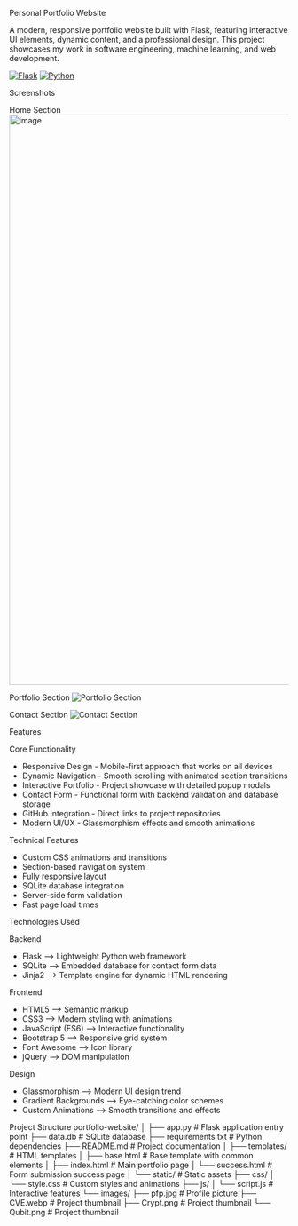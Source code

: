 Personal Portfolio Website

A modern, responsive portfolio website built with Flask, featuring interactive UI elements, dynamic content, and a professional design. This project showcases my work in software engineering, machine learning, and web development.

[![Flask](https://img.shields.io/badge/Flask-3.0.0-blue.svg)](https://flask.palletsprojects.com/)
[![Python](https://img.shields.io/badge/Python-3.8%2B-green.svg)](https://www.python.org/)

Screenshots

Home Section
<img width="1919" height="1027" alt="image" src="https://github.com/user-attachments/assets/64c543f3-c000-4ad7-ba82-4b19e6b7c9d9" />


Portfolio Section
![Portfolio Section](static/images/screenshots/portfolio.png)

Contact Section
![Contact Section](static/images/screenshots/contact.png)

Features

Core Functionality
- Responsive Design - Mobile-first approach that works on all devices
- Dynamic Navigation - Smooth scrolling with animated section transitions
- Interactive Portfolio - Project showcase with detailed popup modals
- Contact Form - Functional form with backend validation and database storage
- GitHub Integration - Direct links to project repositories
- Modern UI/UX - Glassmorphism effects and smooth animations

Technical Features
- Custom CSS animations and transitions
- Section-based navigation system
- Fully responsive layout
- SQLite database integration
- Server-side form validation
- Fast page load times

Technologies Used

Backend
- Flask --> Lightweight Python web framework
- SQLite --> Embedded database for contact form data
- Jinja2 --> Template engine for dynamic HTML rendering

Frontend
- HTML5 --> Semantic markup
- CSS3 --> Modern styling with animations
- JavaScript (ES6) --> Interactive functionality
- Bootstrap 5 --> Responsive grid system
- Font Awesome --> Icon library
- jQuery --> DOM manipulation

Design
- Glassmorphism --> Modern UI design trend
- Gradient Backgrounds --> Eye-catching color schemes
- Custom Animations --> Smooth transitions and effects

Project Structure
portfolio-website/
│
├── app.py                      # Flask application entry point
├── data.db                     # SQLite database
├── requirements.txt            # Python dependencies
├── README.md                   # Project documentation
│
├── templates/                  # HTML templates
│   ├── base.html              # Base template with common elements
│   ├── index.html             # Main portfolio page
│   └── success.html           # Form submission success page
│
└── static/                     # Static assets
    ├── css/
    │   └── style.css          # Custom styles and animations
    ├── js/
    │   └── script.js          # Interactive features
    └── images/
        ├── pfp.jpg            # Profile picture
        ├── CVE.webp           # Project thumbnail
        ├── Crypt.png          # Project thumbnail
        └── Qubit.png          # Project thumbnail




